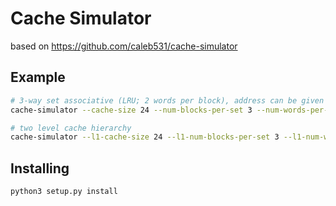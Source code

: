 # Cache Simulator

based on https://github.com/caleb531/cache-simulator

## Example

```sh
# 3-way set associative (LRU; 2 words per block), address can be given in command line or `trace.out`
cache-simulator --cache-size 24 --num-blocks-per-set 3 --num-words-per-block 2 --word-addrs 3 180 43 2 191 88 190 14 181 44 186 253 --word-addrs-trace "trace.out"

# two level cache hierarchy
cache-simulator --l1-cache-size 24 --l1-num-blocks-per-set 3 --l1-num-words-per-block 2 --l1-word-addrs-trace "trace.out" --l1-write-miss-file "miss1.out" --two-level --l2-cache-size 64 --l2-num-blocks-per-set 2 --l2-num-words-per-block 32 --l2-write-miss-file "miss2.out"
```

## Installing

```
python3 setup.py install
```
